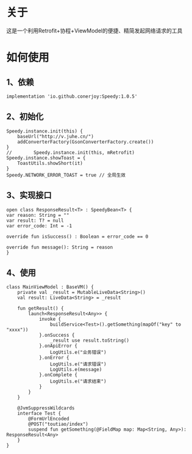 # 关于

这是一个利用Retrofit+协程+ViewModel的便捷、精简发起网络请求的工具

# 如何使用

## 1、依赖

    implementation 'io.github.conerjoy:Speedy:1.0.5'
  
## 2、初始化

    Speedy.instance.init(this) {
        baseUrl("http://v.juhe.cn/")
        addConverterFactory(GsonConverterFactory.create())
    }
    //        Speedy.instance.init(this, mRetrofit)
    Speedy.instance.showToast = {
        ToastUtils.showShort(it)
    }
    Speedy.NETWORK_ERROR_TOAST = true // 全局生效
    
## 3、实现接口

    open class ResponseResult<T> : SpeedyBean<T> {
    var reason: String = ""
    var result: T? = null
    var error_code: Int = -1

    override fun isSuccess() : Boolean = error_code == 0

    override fun message(): String = reason
    }
    
## 4、使用

    class MainViewModel : BaseVM() {
        private val _result = MutableLiveData<String>()
        val result: LiveData<String> = _result

        fun getResult() {
            launch<ResponseResult<Any>> {
                invoke {
                    buildService<Test>().getSomething(mapOf("key" to "xxxx"))
                }.onSuccess {
                    _result use result.toString()
                }.onApiError {
                    LogUtils.e("业务错误")
                }.onError {
                    LogUtils.e("请求错误")
                    LogUtils.e(message)
                }.onComplete {
                    LogUtils.e("请求结束")
                }
            }
        }

        @JvmSuppressWildcards
        interface Test {
            @FormUrlEncoded
            @POST("toutiao/index")
            suspend fun getSomething(@FieldMap map: Map<String, Any>): ResponseResult<Any>
        }
    }
